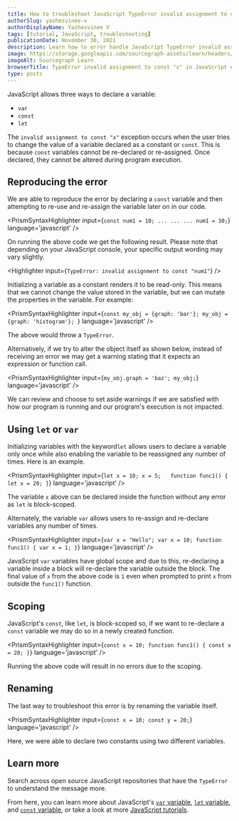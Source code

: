 ```yaml
---
title: How to troubleshoot JavaScript TypeError invalid assignment to const "x"
authorSlug: yashesvinee-v
authorDisplayName: Yashesvinee V
tags: [tutorial, JavaScript, troubleshooting]
publicationDate: November 30, 2021
description: Learn how to error handle JavaScript TypeError invalid assignment to const "x"
image: https://storage.googleapis.com/sourcegraph-assets/learn/headers/sourcegraph-learn-header.png
imageAlt: Sourcegraph Learn
browserTitle: TypeError invalid assignment to const "x" in JavaScript error handling
type: posts
---
```


JavaScript allows three ways to declare a variable:

- `var`
- `const`
- `let`

The `invalid assignment to const "x"` exception occurs when the user tries to change the value of a variable declared as a constant or `const`. This is because `const` variables cannot be re-declared or re-assigned. Once declared, they cannot be altered during program execution.

## Reproducing the error

We are able to reproduce the error by declaring a `const` variable and then attempting to re-use and re-assign the variable later on in our code.

<PrismSyntaxHighlighter
input={`const num1 = 10;
...
...
...
num1 = 30;`}
language='javascript'
/>

On running the above code we get the following result. Please note that depending on your JavaScript console, your specific output wording may vary slightly. 

<Highlighter
input={`TypeError: invalid assignment to const "num1"`}
/>

Initializing a variable as a constant renders it to be read-only. This means that we cannot change the value stored in the variable, but we can mutate the properties in the variable. For example:

<PrismSyntaxHighlighter
input={`const my_obj = {graph: 'bar'};
my_obj = {graph: 'histogram'}; `}
language='javascript'
/>

The above would throw a `TypeError`. 

Alternatively, if we try to alter the object itself as shown below, instead of receiving an error we may get a warning stating that it expects an expression or function call. 

<PrismSyntaxHighlighter
input={`my_obj.graph = 'baz';
my_obj;`}
language='javascript'
/>

We can review and choose to set aside warnings if we are satisfied with how our program is running and our program's execution is not impacted.

## Using `let` or `var`

Initializing variables with the keyword`let` allows users to declare a variable only once while also enabling the variable to be reassigned any number of times. Here is an example.

<PrismSyntaxHighlighter
input={`let x = 10;
x = 5;  
function func1()
{
let x = 20;
}`}
language='javascript'
/>

The variable `x` above can be declared inside the function without any error as `let` is block-scoped.

Alternately, the variable `var` allows users to re-assign and re-declare variables any number of times.

<PrismSyntaxHighlighter
input={`var x = "Hello";
var x = 10;
function func1()
{
var x = 1;
}`}
language='javascript'
/>

JavaScript `var` variables have global scope and due to this, re-declaring a variable inside a block will re-declare the variable outside the block. The final value of `x` from the above code is `1` even when prompted to print `x` from outside the `func1()` function.

## Scoping

JavaScript's `const`, like `let`, is block-scoped so, if we want to re-declare a `const` variable we may do so in a newly created function.

<PrismSyntaxHighlighter
input={`const x = 10;
function func1()
{
const x = 20;
}`}
language='javascript'
/>

Running the above code will result in no errors due to the scoping.

## Renaming

The last way to troubleshoot this error is by renaming the variable itself.

<PrismSyntaxHighlighter
input={`const x = 10;
const y = 20;`}
language='javascript'
/>

Here, we were able to declare two constants using two different variables. 

## Learn more

Search across open source JavaScript repositories that have the `TypeError` to understand the message more.

<SourcegraphSearch query="TypeError: invalid assignment to const x" patternType="literal"/>

From here, you can learn more about JavaScript's [`var` variable](https://www.w3schools.com/js/js_variables.asp), [`let` variable](https://www.w3schools.com/js/js_let.asp), and [`const` variable](https://www.w3schools.com/js/js_const.asp), or take a look at more [JavaScript tutorials](https://learn.sourcegraph.com/tags/javascript). 
